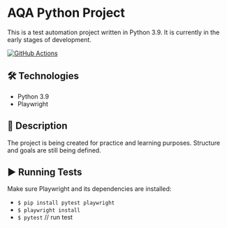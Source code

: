 # AQA Python Project

This is a test automation project written in Python 3.9. It is currently in the early stages of development.

[![GitHub Actions](https://github.com/vitaliyz/aqa_python/actions/workflows/add-github-actions.yml/badge.svg?branch=main)](https://github.com/vitaliyz/aqa_python/actions/workflows/add-github-actions.yml)

## 🛠 Technologies

- Python 3.9  
- Playwright

## 📝 Description

The project is being created for practice and learning purposes. Structure and goals are still being defined.

## ▶️ Running Tests

Make sure Playwright and its dependencies are installed:

- `$ pip install pytest playwright`
- `$ playwright install`
- `$ pytest` // run test